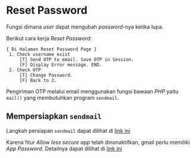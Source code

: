 # Reset Password

Fungsi dimana *user* dapat mengubah *password*-nya ketika lupa.

Berikut cara kerja *Reset Password*:

```
{ Di Halaman Reset Password Page }
 1. Check username exist
     [T] Send OTP to email. Save OTP in Session.
     [F] Display Error message. END.
 2. Check OTP
     [T] Change Password.
     [F] Back to 2.
```

Pengiriman OTP melalui email menggunakan fungsi bawaan *PHP* yaitu `mail()` yang membutuhkan program `sendmail`.

## Mempersiapkan `sendmail`

Langkah persiapan `sendmail` dapat dilihat di [link ini](https://linuxconfig.org/configuring-gmail-as-sendmail-email-relay)

Karena fitur *Allow less secure app* telah dinonaktifkan, gmail perlu memiliki *App Password*. Detailnya dapat dilihat di [link ini](https://support.google.com/accounts/answer/185833)
